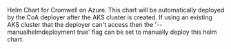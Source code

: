 Helm Chart for Cromwell on Azure. This chart will be automatically deployed by the CoA deployer after the AKS cluster is created.
If using an existing AKS cluster that the deployer can't access then the '--manualhelmdeployment true' flag can be set to manually deploy this helm chart. 
